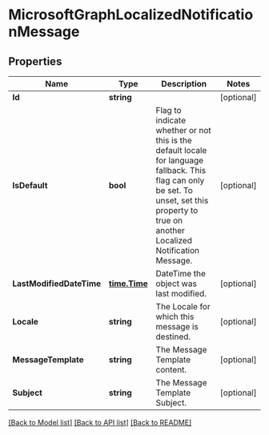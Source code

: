 # MicrosoftGraphLocalizedNotificationMessage

## Properties

Name | Type | Description | Notes
------------ | ------------- | ------------- | -------------
**Id** | **string** |  | [optional] 
**IsDefault** | **bool** | Flag to indicate whether or not this is the default locale for language fallback. This flag can only be set. To unset, set this property to true on another Localized Notification Message. | [optional] 
**LastModifiedDateTime** | [**time.Time**](time.Time.md) | DateTime the object was last modified. | [optional] 
**Locale** | **string** | The Locale for which this message is destined. | [optional] 
**MessageTemplate** | **string** | The Message Template content. | [optional] 
**Subject** | **string** | The Message Template Subject. | [optional] 

[[Back to Model list]](../README.md#documentation-for-models) [[Back to API list]](../README.md#documentation-for-api-endpoints) [[Back to README]](../README.md)


